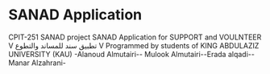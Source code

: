 # SANAD Application
CPIT-251 SANAD project 
SANAD Application for SUPPORT and VOULNTEER
V تطبيق سند للمساند والتطوع V
Programmed by students of KING ABDULAZIZ UNIVERSITY (KAU)
-Alanoud Almutairi-- Mulook Almutairi--Erada alqadi-- Manar Alzahrani-
